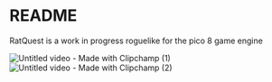 # README

RatQuest is a work in progress roguelike for the pico 8 game engine 

![Untitled video - Made with Clipchamp (1)](https://github.com/GoodPooch/RatQuest/assets/30606042/d480c070-ecb1-4ed9-b75e-aa30e0404faf)
![Untitled video - Made with Clipchamp (2)](https://github.com/GoodPooch/RatQuest/assets/30606042/2cfb3ffa-08e7-4712-aa93-38ec7c513c32)
